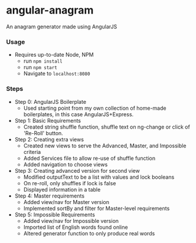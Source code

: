 # angular-anagram
An anagram generator made using AngularJS

### Usage
- Requires up-to-date Node, NPM
  - run `npm install`
  - run `npm start`
  - Navigate to `localhost:8080`


### Steps
- Step 0: AngularJS Boilerplate
  - Used starting point from my own collection of home-made boilerplates, in this case AngularJS+Express.
- Step 1: Basic Requirements
  - Created string shuffle function, shuffle text on ng-change or click of 'Re-Roll' button.
- Step 2: Creating extra views
  - Created new views to serve the Advanced, Master, and Impossible criteria
  - Added Services file to allow re-use of shuffle function
  - Added navigation to choose views
- Step 3: Creating advanced version for second view
  - Modified outputText to be a list with values and lock booleans
  - On re-roll, only shuffles if lock is false
  - Displayed information in a table
- Step 4: Master requirements
  - Added view/nav for Master version
  - Implemented sortBy and filter for Master-level requirements
- Step 5: Impossible Requirements
  - Added view/nav for Impossible version
  - Imported list of English words found online
  - Altered generator function to only produce real words